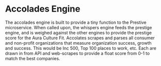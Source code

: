 # Accolades Engine
The accolades engine is built to provide a tiny function to the Prestive microservice. When called upon, the whispers engine feeds the prestige engine, and is weighed against the other engines to provide the prestige score for the Aura Culture Fit. Accolates scrapes and parses all consumer and non-profit organizations that measure organization success, growth and success. This would be Inc 500, Top 100 places to work, etc. Each are drawn in from API and web-scrapes to provide a float score from 0-1 to match the best companies. 
